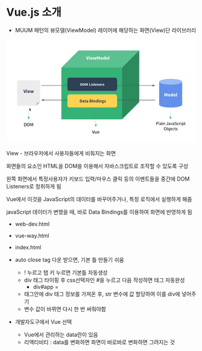 # Vue.js 소개

+ MUUM 패턴의 뷰모델(ViewModel) 레이어에 해당하는 화면(View)단 라이브러리



![캡처2](.\캡처2.png)



View - 브라우저에서 사용자들에게 비춰지는 화면

화면들의 요소인 HTML을 DOM을 이용해서 자바스크립트로 조작할 수 있도록 구성

왼쪽 화면에서 특정사용자가 키보드 입력/마우스 클릭 등의 이벤트들을 중간에 DOM Listeners로 청취하게 됨

Vue에서 이것을 JavaScript의 데이터를 바꾸어주거나, 특정 로직에서 실행하게 해줌 

javaScript 데이터가 변했을 때, 바로 Data Bindings를 이용하여 화면에 반영하게 됨



+ web-dev.html

+ vue-way.html

+ index.html

  

+ auto close tag 다운 받으면, 기본 틀 만들기 쉬움

  + ! 누르고 탭 키 누르면 기본틀 자동생성
  + div 태그 타이핑 후 css선택자인 #을 누르고 다음 작성하면 태그 자동완성
    + div#app = <div id = "app"></div>
  + <stript> 태그안에 div 태그 정보를 가져온 후, str 변수에 값 할당하여 이를 div에 넣어주기
  + 변수 값이 바뀌면 다시 한 번 써줘야함



+ 개발자도구에서 Vue 선택
  + Vue에서 관리하는 data란이 있음
  + 리액티비티 : data를 변화하면 화면이 바로바로 변화하면 그려지는 것 